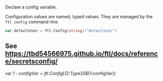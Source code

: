 Declare a config variable.

Configuration values are named, typed values. They are managed by the `ftl config` command-line.

```go
var defaultUser = ftl.Config[string]("defaultUser")
```

See https://tbd54566975.github.io/ftl/docs/reference/secretsconfig/
---
var ${1:configVar} = ftl.Config[${2:Type}](${1:configVar})

